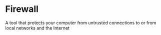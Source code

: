 [Title]: # (Firewall)
[Order]: # (42)

# Firewall

A tool that protects your computer from untrusted connections to or from local networks and the Internet